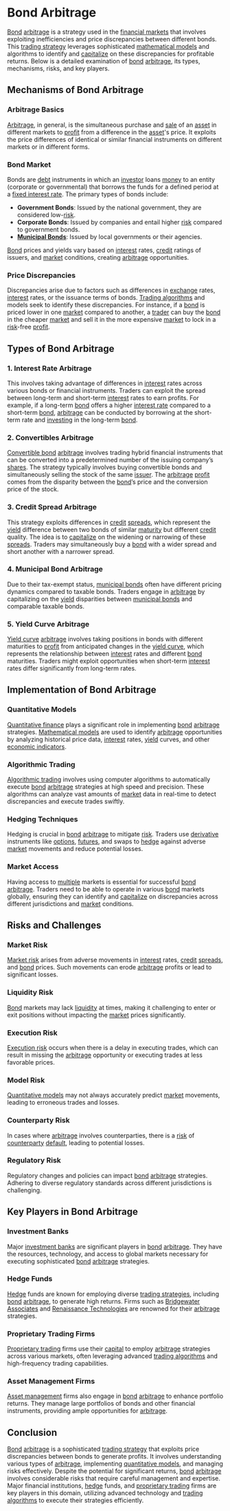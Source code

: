# Bond Arbitrage

[Bond](../b/bond.md) [arbitrage](../a/arbitrage.md) is a strategy used in the [financial markets](../f/financial_market.md) that involves exploiting inefficiencies and price discrepancies between different bonds. This [trading strategy](../t/trading_strategy.md) leverages sophisticated [mathematical models](../m/mathematical_models_in_trading.md) and algorithms to identify and [capitalize](../c/capitalize.md) on these discrepancies for profitable returns. Below is a detailed examination of [bond](../b/bond.md) [arbitrage](../a/arbitrage.md), its types, mechanisms, risks, and key players.

## Mechanisms of Bond Arbitrage

### Arbitrage Basics

[Arbitrage](../a/arbitrage.md), in general, is the simultaneous purchase and [sale](../s/sale.md) of an [asset](../a/asset.md) in different markets to [profit](../p/profit.md) from a difference in the [asset](../a/asset.md)'s price. It exploits the price differences of identical or similar financial instruments on different markets or in different forms.

### Bond Market

Bonds are [debt](../d/debt.md) instruments in which an [investor](../i/investor.md) loans [money](../m/money.md) to an entity (corporate or governmental) that borrows the funds for a defined period at a [fixed interest rate](../f/fixed_interest_rate.md). The primary types of bonds include:

- **Government Bonds**: Issued by the national government, they are considered low-[risk](../r/risk.md).
- **Corporate Bonds**: Issued by companies and entail higher [risk](../r/risk.md) compared to government bonds.
- **[Municipal Bonds](../m/municipal_bonds.md)**: Issued by local governments or their agencies.

[Bond](../b/bond.md) prices and yields vary based on [interest](../i/interest.md) rates, [credit](../c/credit.md) ratings of issuers, and [market](../m/market.md) conditions, creating [arbitrage](../a/arbitrage.md) opportunities.

### Price Discrepancies

Discrepancies arise due to factors such as differences in [exchange](../e/exchange.md) rates, [interest](../i/interest.md) rates, or the issuance terms of bonds. [Trading algorithms](../t/trading_algorithms.md) and models seek to identify these discrepancies. For instance, if a [bond](../b/bond.md) is priced lower in one [market](../m/market.md) compared to another, a [trader](../t/trader.md) can buy the [bond](../b/bond.md) in the cheaper [market](../m/market.md) and sell it in the more expensive [market](../m/market.md) to lock in a [risk](../r/risk.md)-free [profit](../p/profit.md).

## Types of Bond Arbitrage

### 1. **Interest Rate Arbitrage**

This involves taking advantage of differences in [interest](../i/interest.md) rates across various bonds or financial instruments. Traders can exploit the spread between long-term and short-term [interest](../i/interest.md) rates to earn profits. For example, if a long-term [bond](../b/bond.md) offers a higher [interest rate](../i/interest_rate.md) compared to a short-term [bond](../b/bond.md), [arbitrage](../a/arbitrage.md) can be conducted by borrowing at the short-term rate and [investing](../i/investing.md) in the long-term [bond](../b/bond.md).

### 2. **Convertibles Arbitrage**

[Convertible bond](../c/convertible_bond.md) [arbitrage](../a/arbitrage.md) involves trading hybrid financial instruments that can be converted into a predetermined number of the issuing company’s [shares](../s/shares.md). The strategy typically involves buying convertible bonds and simultaneously selling the stock of the same [issuer](../i/issuer.md). The [arbitrage](../a/arbitrage.md) [profit](../p/profit.md) comes from the disparity between the [bond](../b/bond.md)’s price and the conversion price of the stock.

### 3. **Credit Spread Arbitrage**

This strategy exploits differences in [credit](../c/credit.md) [spreads](../s/spreads.md), which represent the [yield](../y/yield.md) difference between two bonds of similar [maturity](../m/maturity.md) but different [credit](../c/credit.md) quality. The idea is to [capitalize](../c/capitalize.md) on the widening or narrowing of these [spreads](../s/spreads.md). Traders may simultaneously buy a [bond](../b/bond.md) with a wider spread and short another with a narrower spread.

### 4. **Municipal Bond Arbitrage**

Due to their tax-exempt status, [municipal bonds](../m/municipal_bonds.md) often have different pricing dynamics compared to taxable bonds. Traders engage in [arbitrage](../a/arbitrage.md) by capitalizing on the [yield](../y/yield.md) disparities between [municipal bonds](../m/municipal_bonds.md) and comparable taxable bonds.

### 5. **Yield Curve Arbitrage**

[Yield curve](../y/yield_curve.md) [arbitrage](../a/arbitrage.md) involves taking positions in bonds with different maturities to [profit](../p/profit.md) from anticipated changes in the [yield curve](../y/yield_curve.md), which represents the relationship between [interest](../i/interest.md) rates and different [bond](../b/bond.md) maturities. Traders might exploit opportunities when short-term [interest](../i/interest.md) rates differ significantly from long-term rates.

## Implementation of Bond Arbitrage

### Quantitative Models

[Quantitative finance](../q/quantitative_finance.md) plays a significant role in implementing [bond](../b/bond.md) [arbitrage](../a/arbitrage.md) strategies. [Mathematical models](../m/mathematical_models_in_trading.md) are used to identify [arbitrage](../a/arbitrage.md) opportunities by analyzing historical price data, [interest](../i/interest.md) rates, [yield](../y/yield.md) curves, and other [economic indicators](../e/economic_indicators.md).

### Algorithmic Trading

[Algorithmic trading](../a/algorithmic_trading.md) involves using computer algorithms to automatically execute [bond](../b/bond.md) [arbitrage](../a/arbitrage.md) strategies at high speed and precision. These algorithms can analyze vast amounts of [market](../m/market.md) data in real-time to detect discrepancies and execute trades swiftly.

### Hedging Techniques

Hedging is crucial in [bond](../b/bond.md) [arbitrage](../a/arbitrage.md) to mitigate [risk](../r/risk.md). Traders use [derivative](../d/derivative.md) instruments like [options](../o/options.md), [futures](../f/futures.md), and swaps to [hedge](../h/hedge.md) against adverse [market](../m/market.md) movements and reduce potential losses.

### Market Access

Having access to [multiple](../m/multiple.md) markets is essential for successful [bond](../b/bond.md) [arbitrage](../a/arbitrage.md). Traders need to be able to operate in various [bond](../b/bond.md) markets globally, ensuring they can identify and [capitalize](../c/capitalize.md) on discrepancies across different jurisdictions and [market](../m/market.md) conditions.

## Risks and Challenges

### Market Risk

[Market risk](../m/market_risk.md) arises from adverse movements in [interest](../i/interest.md) rates, [credit](../c/credit.md) [spreads](../s/spreads.md), and [bond](../b/bond.md) prices. Such movements can erode [arbitrage](../a/arbitrage.md) profits or lead to significant losses.

### Liquidity Risk

[Bond](../b/bond.md) markets may lack [liquidity](../l/liquidity.md) at times, making it challenging to enter or exit positions without impacting the [market](../m/market.md) prices significantly.

### Execution Risk

[Execution risk](../e/execution_risk.md) occurs when there is a delay in executing trades, which can result in missing the [arbitrage](../a/arbitrage.md) opportunity or executing trades at less favorable prices.

### Model Risk

[Quantitative models](../q/quantitative_models.md) may not always accurately predict [market](../m/market.md) movements, leading to erroneous trades and losses.

### Counterparty Risk

In cases where [arbitrage](../a/arbitrage.md) involves counterparties, there is a [risk](../r/risk.md) of [counterparty](../c/counterparty.md) [default](../d/default.md), leading to potential losses.

### Regulatory Risk

Regulatory changes and policies can impact [bond](../b/bond.md) [arbitrage](../a/arbitrage.md) strategies. Adhering to diverse regulatory standards across different jurisdictions is challenging.

## Key Players in Bond Arbitrage

### Investment Banks

Major [investment banks](../i/investment_bank_(ib).md) are significant players in [bond](../b/bond.md) [arbitrage](../a/arbitrage.md). They have the resources, technology, and access to global markets necessary for executing sophisticated [bond](../b/bond.md) [arbitrage](../a/arbitrage.md) strategies.

### Hedge Funds

[Hedge](../h/hedge.md) funds are known for employing diverse [trading strategies](../t/trading_strategies.md), including [bond](../b/bond.md) [arbitrage](../a/arbitrage.md), to generate high returns. Firms such as [Bridgewater Associates](https://www.bridgewater.com/) and [Renaissance Technologies](https://www.rentec.com/) are renowned for their [arbitrage](../a/arbitrage.md) strategies.

### Proprietary Trading Firms

[Proprietary trading](../p/proprietary_trading.md) firms use their [capital](../c/capital.md) to employ [arbitrage](../a/arbitrage.md) strategies across various markets, often leveraging advanced [trading algorithms](../t/trading_algorithms.md) and high-frequency trading capabilities.

### Asset Management Firms

[Asset management](../a/asset_management.md) firms also engage in [bond](../b/bond.md) [arbitrage](../a/arbitrage.md) to enhance portfolio returns. They manage large portfolios of bonds and other financial instruments, providing ample opportunities for [arbitrage](../a/arbitrage.md).

## Conclusion

[Bond](../b/bond.md) [arbitrage](../a/arbitrage.md) is a sophisticated [trading strategy](../t/trading_strategy.md) that exploits price discrepancies between bonds to generate profits. It involves understanding various types of [arbitrage](../a/arbitrage.md), implementing [quantitative models](../q/quantitative_models.md), and managing risks effectively. Despite the potential for significant returns, [bond](../b/bond.md) [arbitrage](../a/arbitrage.md) involves considerable risks that require careful management and expertise. Major financial institutions, [hedge](../h/hedge.md) funds, and [proprietary trading](../p/proprietary_trading.md) firms are key players in this domain, utilizing advanced technology and [trading algorithms](../t/trading_algorithms.md) to execute their strategies efficiently.